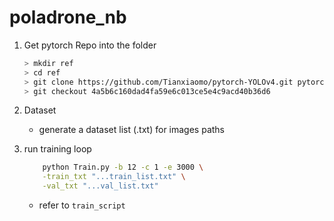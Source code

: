 # poladrone_nb

1. Get pytorch Repo into the folder

    ``` sh
    > mkdir ref
    > cd ref
    > git clone https://github.com/Tianxiaomo/pytorch-YOLOv4.git pytorchYOLOv4
    > git checkout 4a5b6c160dad4fa59e6c013ce5e4c9acd40b36d6
    ```

2. Dataset

   - generate a dataset list (.txt) for images paths

3. run training loop

    ``` sh
        python Train.py -b 12 -c 1 -e 3000 \
        -train_txt "...train_list.txt" \
        -val_txt "...val_list.txt"
    ```

   - refer to `train_script`
